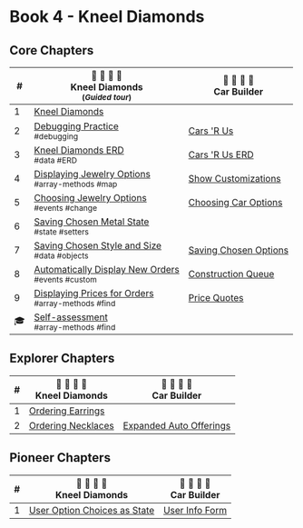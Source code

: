 # Book 4 - Kneel Diamonds

## Core Chapters

| # | 💎 💍 💎 💍 <br/> Kneel Diamonds<br/><sub>(_Guided tour_)</sub> |  🚙 🚗 🚙 🚗 <br/> Car Builder |
|--|--|--|
| 1 | [Kneel Diamonds](./chapters/KD_NARRATIVE.md) |  |
| 2 | [Debugging Practice](./chapters/KD_DEBUGGING.md) <br/> <sub style="font-size:0.85rem;">#debugging</sub> | [Cars 'R Us](./chapters/CB_SETUP.md) |
| 3 | [Kneel Diamonds ERD](./chapters/KD_ERD.md) <br/> <sub style="font-size:0.85rem;">#data #ERD</sub> | [Cars 'R Us ERD](./chapters/CB_SETUP.md) |
| 4 | [Displaying Jewelry Options](./chapters/KD_RADIO_BUTTONS.md) <br/> <sub style="font-size:0.85rem;">#array-methods #map</sub> | [Show Customizations](./chapters/CB_RADIO_BUTTONS.md) |
| 5 | [Choosing Jewelry Options](./chapters/KD_CHANGE_EVENTS.md) <br/> <sub style="font-size:0.85rem;">#events #change</sub> | [Choosing Car Options](./chapters/CB_CHANGE_LISTENERS.md) |
| 6 | [Saving Chosen Metal State](./chapters/KD_SETTING_STATE.md) <br/> <sub style="font-size:0.85rem;">#state #setters</sub> |  |
| 7 | [Saving Chosen Style and Size](./chapters/KD_SETTING_OTHER_STATE.md) <br/> <sub style="font-size:0.85rem;">#data #objects</sub> | [Saving Chosen Options](./chapters/CB_SETTING_STATE.md) |
| 8 | [Automatically Display New Orders](./chapters/KD_STATECHANGED_EVENT.md) <br/> <sub style="font-size:0.85rem;">#events #custom</sub> | [Construction Queue](./chapters/CB_SHOWING_UPDATED_STATE.md) |
| 9 | [Displaying Prices for Orders](./chapters/KD_ORDER_PRICE.md) <br/> <sub style="font-size:0.85rem;">#array-methods #find</sub> | [Price Quotes](./chapters/CB_BUILD_COST.md) |
| 🎓 | [Self-assessment](./chapters/BOOK_4_ASSESSMENT.md) <br/> <sub style="font-size:0.85rem;">#array-methods #find</sub> |  |

## Explorer Chapters

| # | 💎 💍 💎 💍 <br/> Kneel Diamonds |  🚙 🚗 🚙 🚗 <br/> Car Builder |
|--|--|--|
| 1 | [Ordering Earrings](./chapters/KD_EARRINGS.md) | |
| 2 | [Ordering Necklaces](./chapters/KD_NECKLACES.md) | [Expanded Auto Offerings](./chapters/CB_MORE_FACTORIES.md) |

## Pioneer Chapters

| # | 💎 💍 💎 💍 <br/> Kneel Diamonds |  🚙 🚗 🚙 🚗 <br/> Car Builder |
|--|--|--|
| 1 | [User Option Choices as State](./chapters/KD_ADVANCED_STATE.md)</sub> | [User Info Form](./chapters/CB_ADVANCED_STATE.md) |
